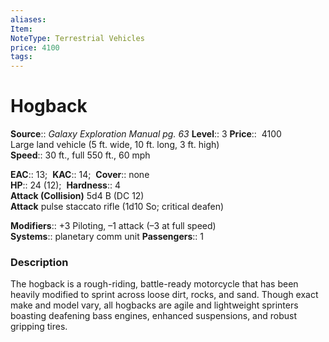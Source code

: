 ```yaml
---
aliases: 
Item:
NoteType: Terrestrial Vehicles
price: 4100
tags: 
---
```


# Hogback

**Source**:: _Galaxy Exploration Manual pg. 63_
**Level**:: 3
**Price**::  4100  
Large land vehicle (5 ft. wide, 10 ft. long, 3 ft. high)  
**Speed**:: 30 ft., full 550 ft., 60 mph  

**EAC**:: 13; 
**KAC**:: 14; 
**Cover**:: none  
**HP**:: 24 (12); 
**Hardness**:: 4  
**Attack (Collision)** 5d4 B (DC 12)  
**Attack** pulse staccato rifle (1d10 So; critical deafen)  

**Modifiers**:: +3 Piloting, –1 attack (–3 at full speed)  
**Systems**:: planetary comm unit
**Passengers**:: 1  

### Description

The hogback is a rough-riding, battle-ready motorcycle that has been heavily modified to sprint across loose dirt, rocks, and sand. Though exact make and model vary, all hogbacks are agile and lightweight sprinters boasting deafening bass engines, enhanced suspensions, and robust gripping tires.
